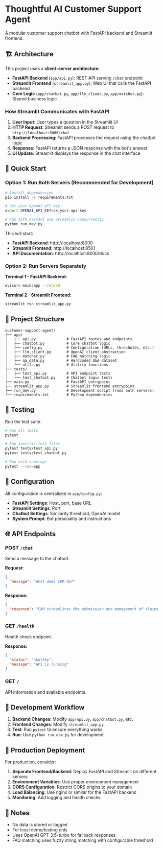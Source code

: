 # Thoughtful AI Customer Support Agent

A modular customer support chatbot with FastAPI backend and Streamlit frontend.

## 🏗️ Architecture

This project uses a **client-server architecture**:

- **FastAPI Backend** (`app/api.py`): REST API serving `/chat` endpoint
- **Streamlit Frontend** (`streamlit_app.py`): Web UI that calls the FastAPI backend
- **Core Logic** (`app/chatbot.py`, `app/llm_client.py`, `app/matcher.py`): Shared business logic

### How Streamlit Communicates with FastAPI

1. **User Input**: User types a question in the Streamlit UI
2. **HTTP Request**: Streamlit sends a POST request to `http://localhost:8000/chat`
3. **Backend Processing**: FastAPI processes the request using the chatbot logic
4. **Response**: FastAPI returns a JSON response with the bot's answer
5. **UI Update**: Streamlit displays the response in the chat interface

## 🚀 Quick Start

### Option 1: Run Both Servers (Recommended for Development)

```bash
# Install dependencies
pip install -r requirements.txt

# Set your OpenAI API key
export OPENAI_API_KEY=sk-your-api-key

# Run both FastAPI and Streamlit concurrently
python run_dev.py

```

This will start:
- **FastAPI Backend**: http://localhost:8000
- **Streamlit Frontend**: http://localhost:8501
- **API Documentation**: http://localhost:8000/docs

### Option 2: Run Servers Separately

**Terminal 1 - FastAPI Backend:**
```bash
uvicorn main:app --reload
```

**Terminal 2 - Streamlit Frontend:**
```bash
streamlit run streamlit_app.py
```

## 📁 Project Structure

```
customer-support-agent/
├── app/
│   ├── api.py              # FastAPI routes and endpoints
│   ├── chatbot.py          # Core chatbot logic
│   ├── config.py           # Configuration (URLs, thresholds, etc.)
│   ├── llm_client.py       # OpenAI client abstraction
│   ├── matcher.py          # FAQ matching logic
│   ├── qa_data.py          # Hardcoded Q&A dataset
│   └── utils.py            # Utility functions
├── tests/
│   ├── test_api.py         # API endpoint tests
│   └── test_chatbot.py     # Chatbot logic tests
├── main.py                 # FastAPI entrypoint
├── streamlit_app.py        # Streamlit frontend entrypoint
├── run_dev.py              # Development script (runs both servers)
└── requirements.txt        # Python dependencies
```

## 🧪 Testing

Run the test suite:

```bash
# Run all tests
pytest

# Run specific test files
pytest tests/test_api.py
pytest tests/test_chatbot.py

# Run with coverage
pytest --cov=app
```

## 🔧 Configuration

All configuration is centralized in `app/config.py`:

- **FastAPI Settings**: Host, port, base URL
- **Streamlit Settings**: Port
- **Chatbot Settings**: Similarity threshold, OpenAI model
- **System Prompt**: Bot personality and instructions

## 🌐 API Endpoints

### POST `/chat`
Send a message to the chatbot.

**Request:**
```json
{
  "message": "What does CAM do?"
}
```

**Response:**
```json
{
  "response": "CAM streamlines the submission and management of claims..."
}
```

### GET `/health`
Health check endpoint.

**Response:**
```json
{
  "status": "healthy",
  "message": "API is running"
}
```

### GET `/`
API information and available endpoints.

## 🔄 Development Workflow

1. **Backend Changes**: Modify `app/api.py`, `app/chatbot.py`, etc.
2. **Frontend Changes**: Modify `streamlit_app.py`
3. **Test**: Run `pytest` to ensure everything works
4. **Run**: Use `python run_dev.py` for development

## 🚀 Production Deployment

For production, consider:

1. **Separate Frontend/Backend**: Deploy FastAPI and Streamlit on different servers
2. **Environment Variables**: Use proper environment management
3. **CORS Configuration**: Restrict CORS origins to your domain
4. **Load Balancing**: Use nginx or similar for the FastAPI backend
5. **Monitoring**: Add logging and health checks

## 📝 Notes

- No data is stored or logged
- For local demo/testing only
- Uses OpenAI GPT-3.5-turbo for fallback responses
- FAQ matching uses fuzzy string matching with configurable threshold 
